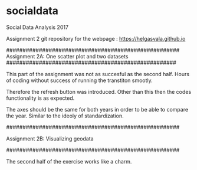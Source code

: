 # socialdata
Social Data Analysis 2017

Assignment 2 git repository for the webpage : https://helgasvala.github.io

#####################################################
Assignment 2A: One scatter plot and two datasets
####################################################

This part of the assignment was not as succesful as the second half. Hours of coding without success of running the transtiton smootly.

Therefore the refresh button was introduced. Other than this then the codes functionality is as expected.


The axes should be the same for both years in order to be able to compare the year. Similar to the ideoly of standardization.


#####################################################

Assignment 2B: Visualizing geodata

#####################################################

The second half of the exercise works like a charm.
